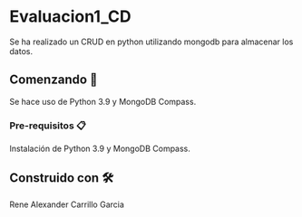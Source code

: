 # Evaluacion1_CD
Se ha realizado un CRUD en python utilizando mongodb para almacenar los datos.
## Comenzando 🚀
Se hace uso de Python 3.9 y MongoDB Compass.

### Pre-requisitos 📋
Instalación de  Python 3.9 y MongoDB Compass.

## Construido con 🛠️
Rene Alexander Carrillo Garcia
